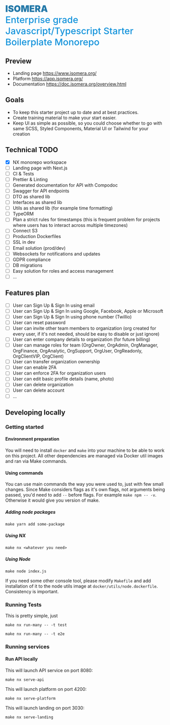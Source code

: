 
# <span style="color: #2378A8; font-weight: 900;">ISOMERA</span> <span style="display: block; color: #1092DB; font-weight: 500; font-size: 1.8rem;">Enterprise grade Javascript/Typescript Starter Boilerplate Monorepo</span>

## Preview

* Landing page https://www.isomera.org/
* Platform https://app.isomera.org/
* Documentation https://doc.isomera.org/overview.html

## Goals

* To keep this starter project up to date and at best practices.
* Create training material to make your start easier.
* Keep UI as simple as possible, so you could choose whether to go with same SCSS, Styled Components, Material UI or Tailwind for your creation

## Technical TODO

- [x] NX monorepo workspace
- [ ] Landing page with Next.js
- [ ] CI & Tests
- [ ] Prettier & Linting
- [ ] Generated documentation for API with Compodoc
- [ ] Swagger for API endpoints
- [ ] DTO as shared lib
- [ ] Interfaces as shared lib
- [ ] Utils as shared lib (for example time formatting)
- [ ] TypeORM
- [ ] Plan a strict rules for timestamps (this is frequent problem for projects where users has to interact across multiple timezones)
- [ ] Connect S3
- [ ] Production Dockerfiles
- [ ] SSL in dev
- [ ] Email solution (prod/dev)
- [ ] Websockets for notifications and updates
- [ ] GDPR compliance
- [ ] DB migrations
- [ ] Easy solution for roles and access management
- [ ] ...

## Features plan

- [ ] User can Sign Up & Sign In using email
- [ ] User can Sign Up & Sign In using Google, Facebook, Apple or Microsoft
- [ ] User can Sign Up & Sign In using phone number (Twillio)
- [ ] User can reset password
- [ ] User can invite other team members to organization (org created for every user, if it's not needed, should be easy to disable or just ignore)
- [ ] User can enter company details to organization (for future billing)
- [ ] User can manage roles for team (OrgOwner, OrgAdmin, OrgManager, OrgFinance, OrgAnalytic, OrgSupport, OrgUser, OrgReadonly, OrgClientVIP, OrgClient)
- [ ] User can transfer organization ownership
- [ ] User can enable 2FA
- [ ] User can enforce 2FA for organization users
- [ ] User can edit basic profile details (name, photo)
- [ ] User can delete organization
- [ ] User can delete account
- [ ] ...
 
## Developing locally

### Getting started

#### Environment preparation

You will need to install `docker` and `make` into your machine to be able to work on this project. All other dependencies are managed via Docker util images and ran
via Make commands.

#### Using commands

You can use main commands the way you were used to, just with few small changes.
Since Make considers flags as it's own flags, not arguments being passed, you'd need to add `--` before flags. For example `make npm -- -v`. Otherwise it would give you version of make.

##### Adding node packages

```
make yarn add some-package
```

##### Using NX

```
make nx <whatever you need>
```

##### Using Node

```
make node index.js
```

If you need some other console tool, please modify `Makefile` and add installation of it to the node utils image at `docker/utils/node.dockerfile`. Consistency is important.

### Running Tests

This is pretty simple, just

```
make nx run-many -- -t test
```

```
make nx run-many -- -t e2e
```

### Running services

#### Run API locally

This will launch API service on port 8080:

```
make nx serve-api
```

This will launch platform on port 4200:

```
make nx serve-platform
```

This will launch landing on port 3030:

```
make nx serve-landing
```
